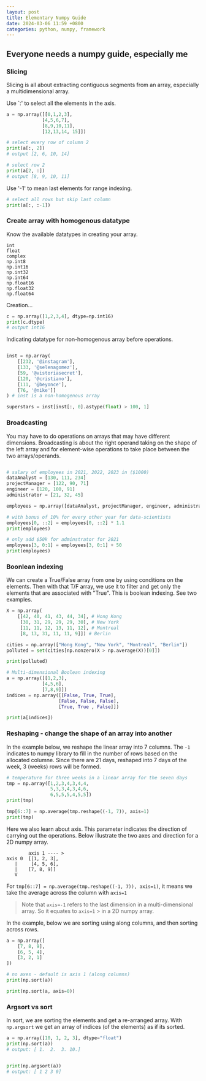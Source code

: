 ```yaml
---
layout: post
title: Elementary Numpy Guide
date: 2024-03-06 11:59 +0800
categories: python, numpy, framework
---
```


## Everyone needs a numpy guide, especially me

### Slicing
Slicing is all about extracting contiguous segments from an array, especially a multidimensional array.  

Use `:' to select all the elements in the axis.

```python
a = np.array([[0,1,2,3],
             [4,5,6,7],
             [8,9,10,11],
             [12,13,14, 15]])

# select every row of column 2
print(a[:, 2])
# output [2, 6, 10, 14]

# select row 2
print(a[2, :])
# output [8, 9, 10, 11]
```

Use '-1' to mean last elements for range indexing.  
```python
# select all rows but skip last column
print(a[:, :-1])

```

### Create array with homogenous datatype

Know the available datatypes in creating your array.

``` 
int
float
complex
np.int8
np.int16
np.int32
np.int64
np.float16
np.float32
np.float64
```

Creation...

```python
c = np.array([1,2,3,4], dtype=np.int16)
print(c.dtype)
# output int16

```

Indicating datatype for non-homogenous array before operations.  


```python

inst = np.array(
    [[232, '@instagram'],
    [133, '@selenagomez'],
    [59, '@vistoriasecret'],
    [120, '@cristiano'],
    [111, '@beyonce'],
    [76, '@nike']]
) # inst is a non-homogenous array

superstars = inst[inst[:, 0].astype(float) > 100, 1]

```

### Broadcasting

You may have to do operations on arrays that may have different dimensions.
Broadcasting is about the right operand taking on the shape of the left array
and for element-wise operations to take place between the two arrays/operands.   

```python

# salary of employees in 2021, 2022, 2023 in ($1000)
dataAnalyst = [130, 111, 234]
projectManager = [122, 90, 71]
engineer = [120, 100, 91]
administrator = [21, 32, 45]

employees = np.array([dataAnalyst, projectManager, engineer, administrator])

# with bonus of 10% for every other year for data-scientists
employees[0, ::2] = employees[0, ::2] * 1.1
print(employees)

# only add $50k for adminstrator for 2021
employees[3, 0:1] = employees[3, 0:1] + 50
print(employees)

```

### Boonlean indexing 

We can create a True/False array from one by using conditions on the elements.
Then with that T/F array, we use it to filter and get only the elements 
that are associated with "True". This is boolean indexing. See two examples.

```python
X = np.array(
    [[42, 40, 41, 43, 44, 34], # Hong Kong
     [30, 31, 29, 29, 29, 30], # New York
     [11, 11, 12, 13, 11, 12], # Montreal
     [8, 13, 31, 11, 11, 9]]) # Berlin

cities = np.array(["Hong Kong", "New York", "Montreal", "Berlin"])
polluted = set(cities[np.nonzero(X > np.average(X))[0]])

print(polluted)

# Multi-dimensional Boolean indexing
a = np.array([[1,2,3],
             [4,5,6],
             [7,8,9]])
indices = np.array([[False, True, True],
                   [False, False, False],
                   [True, True , False]])

print(a[indices])
```

### Reshaping - change the shape of an array into another

In the example below, we reshape the linear array into 7 columns. The `-1` indicates to numpy library to fill in the number of rows based on the allocated columne. Since there are 21 days, reshaped into 7 days of the week, 3 (weeks) rows will be formed. 

```python
# temperature for three weeks in a linear array for the seven days 
tmp = np.array([1,2,3,4,3,4,4,
                5,3,3,4,3,4,6,
                6,5,5,5,4,5,5])
print(tmp)

tmp[6::7] = np.average(tmp.reshape((-1, 7)), axis=1)
print(tmp)


```

Here we also learn about axis. This parameter indicates the direction of carrying out the operations. Below illustrate the two axes and direction for a 2D numpy array. 

```
        axis 1 ---- >
axis 0  [[1, 2, 3],
   |     [4, 5, 6],
   |    [7, 8, 9]]
   V

```

For `tmp[6::7] = np.average(tmp.reshape((-1, 7)), axis=1)`, it means we take the average across the column with `axis=1`

> Note that `axis=-1` refers to the last dimension in a multi-dimensional array. So it equates to `axis=1` > in a 2D numpy array.  

In the example, below we are sorting using along columns, and then sorting across rows.

```python
a = np.array([
    [7, 8, 9],
    [6, 5, 4],
    [3, 2, 1]
])

# no axes - default is axis 1 (along columns)
print(np.sort(a))

print(np.sort(a, axis=0))

```

### Argsort vs sort

In sort, we are sorting the elements and get a re-arranged array. With `np.argsort` we get an array
of indices (of the elements) as if its sorted.   


```python
a = np.array([10, 1, 2, 3], dtype="float")
print(np.sort(a))
# output: [ 1.  2.  3. 10.]


print(np.argsort(a))
# output: [ 1 2 3 0]
```
